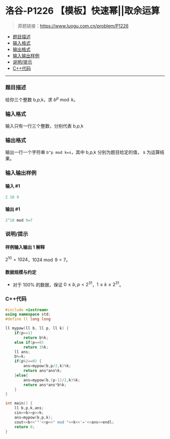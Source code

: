 # 洛谷-P1226 【模板】快速幂||取余运算

> 原题链接：https://www.luogu.com.cn/problem/P1226

- [题目描述](#题目描述)
- [输入格式](#输入格式)
- [输出格式](#输出格式)
- [输入输出样例](#输入输出样例)
- [说明/提示](#说明/提示)
- [C++代码](#C++代码)

---

### <a name="题目描述">题目描述</a>

给你三个整数 b,p,k，求 $b^p \bmod k$。

### <a name="输入格式">输入格式</a>

输入只有一行三个整数，分别代表 b,p,k

### <a name="输出格式">输出格式</a>

输出一行一个字符串 `b^p mod k=s`，其中 b,p,k 分别为题目给定的值， s 为运算结果。

### <a name="输入输出样例">输入输出样例</a>

#### 输入 #1

```c++
2 10 9
```

#### 输出 #1

```c++
2^10 mod 9=7
```

### <a name="说明/提示">说明/提示</a>

#### 样例输入输出 1 解释

$2^{10} = 1024$，$1024 \bmod 9 = 7$。

#### 数据规模与约定

- 对于 100% 的数据，保证 $0\le b,p < 2^{31}$，$1 \leq k \leq 2^{31}$。

### <a name="C++代码">C++代码</a>

```c++
#include <iostream>
using namespace std;
#define ll long long

ll mypow(ll b, ll p, ll k) {
    if(p==1)
        return b%k;
    else if(p==0)
        return 1%k;
    ll ans;
    b%=k;
    if(p%2==0) {
        ans=mypow(b,p/2,k)%k;
        return ans*ans%k;
    }else{
        ans=mypow(b,(p-1)/2,k)%k;
        return ans*ans*b%k;
    }
}

int main() {
    ll b,p,k,ans;
    cin>>b>>p>>k;
    ans=mypow(b,p,k);
    cout<<b<<'^'<<p<<" mod "<<k<<'='<<ans<<endl;
    return 0;
}
```